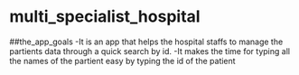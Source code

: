 # multi_specialist_hospital
##the_app_goals
-It is an app that helps the hospital staffs to manage the partients data through a quick search by id.
-It makes the time for typing all the names of the partient easy by typing the id of the patient
